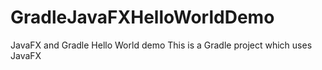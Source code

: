 # GradleJavaFXHelloWorldDemo
JavaFX and Gradle Hello World demo
This is a Gradle project which uses JavaFX
